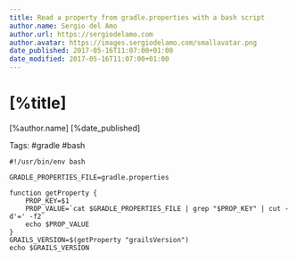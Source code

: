 ```yaml
---
title: Read a property from gradle.properties with a bash script
author.name: Sergio del Amo
author.url: https://sergiodelamo.com
author.avatar: https://images.sergiodelamo.com/smallavatar.png 
date_published: 2017-05-16T11:07:00+01:00
date_modified: 2017-05-16T11:07:00+01:00
---
```


# [%title]

[%author.name] [%date_published]

Tags: #gradle #bash

```
#!/usr/bin/env bash

GRADLE_PROPERTIES_FILE=gradle.properties

function getProperty {
    PROP_KEY=$1
    PROP_VALUE=`cat $GRADLE_PROPERTIES_FILE | grep "$PROP_KEY" | cut -d'=' -f2`
    echo $PROP_VALUE
}
GRAILS_VERSION=$(getProperty "grailsVersion")
echo $GRAILS_VERSION
```


